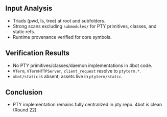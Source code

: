 ## Input Analysis
- Triads (pwd, ls, tree) at root and subfolders.
- Strong scans excluding `submodules/` for PTY primitives, classes, and static refs.
- Runtime provenance verified for core symbols.

## Verification Results
- No PTY primitives/classes/daemon implementations in 4bot code.
- `VTerm`, `VTermHTTPServer`, `client_request` resolve to `ptyterm.*`.
- `xbot/static` is absent; assets live in `ptyterm/static`.

## Conclusion
- PTY implementation remains fully centralized in pty repo. 4bot is clean (Round 22).

